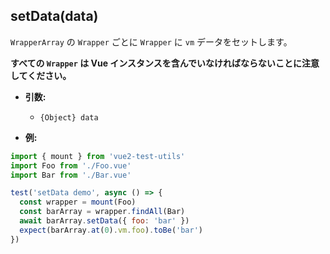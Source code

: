 ## setData(data)

`WrapperArray` の `Wrapper` ごとに `Wrapper` に `vm` データをセットします。

**すべての `Wrapper` は Vue インスタンスを含んでいなければならないことに注意してください。**

- **引数:**

  - `{Object} data`

- **例:**

```js
import { mount } from 'vue2-test-utils'
import Foo from './Foo.vue'
import Bar from './Bar.vue'

test('setData demo', async () => {
  const wrapper = mount(Foo)
  const barArray = wrapper.findAll(Bar)
  await barArray.setData({ foo: 'bar' })
  expect(barArray.at(0).vm.foo).toBe('bar')
})
```
